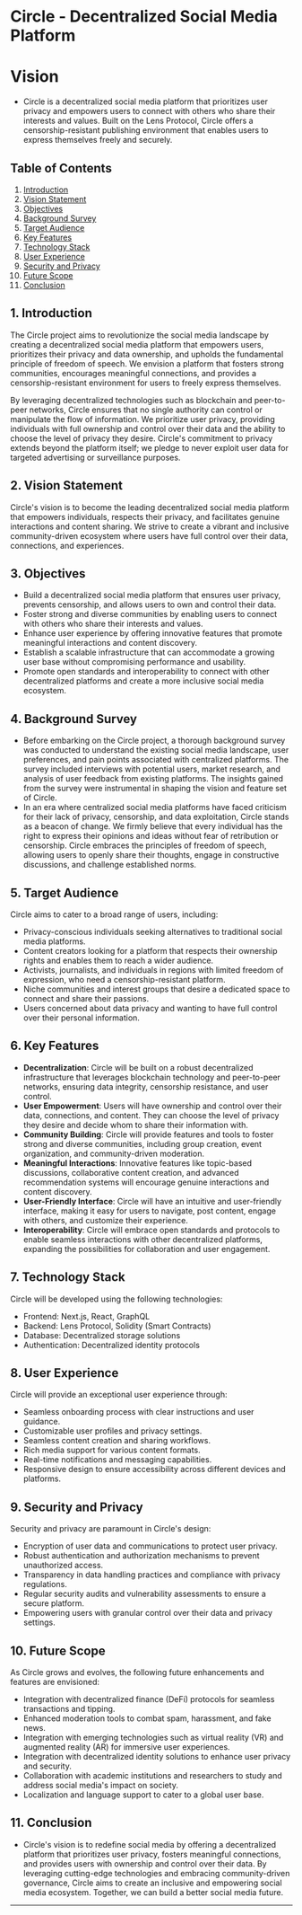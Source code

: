 # Circle - Decentralized Social Media Platform

# Vision 
- Circle is a decentralized social media platform that prioritizes user privacy and empowers users to connect with others who share their interests and values. Built on the Lens Protocol, Circle offers a censorship-resistant publishing environment that enables users to express themselves freely and securely.

## Table of Contents

1. [Introduction](#1-introduction)
2. [Vision Statement](#2-vision-statement)
3. [Objectives](#3-objectives)
4. [Background Survey](#4-background-survey)
5. [Target Audience](#5-target-audience)
6. [Key Features](#6-key-features)
7. [Technology Stack](#7-technology-stack)
8. [User Experience](#8-user-experience)
9. [Security and Privacy](#9-security-and-privacy)
10. [Future Scope](#10-future-scope)
11. [Conclusion](#11-conclusion)

## 1. Introduction

The Circle project aims to revolutionize the social media landscape by creating a decentralized social media platform that empowers users, prioritizes their privacy and data ownership, and upholds the fundamental principle of freedom of speech. We envision a platform that fosters strong communities, encourages meaningful connections, and provides a censorship-resistant environment for users to freely express themselves.

By leveraging decentralized technologies such as blockchain and peer-to-peer networks, Circle ensures that no single authority can control or manipulate the flow of information. We prioritize user privacy, providing individuals with full ownership and control over their data and the ability to choose the level of privacy they desire. Circle's commitment to privacy extends beyond the platform itself; we pledge to never exploit user data for targeted advertising or surveillance purposes.

## 2. Vision Statement

Circle's vision is to become the leading decentralized social media platform that empowers individuals, respects their privacy, and facilitates genuine interactions and content sharing. We strive to create a vibrant and inclusive community-driven ecosystem where users have full control over their data, connections, and experiences.

## 3. Objectives

- Build a decentralized social media platform that ensures user privacy, prevents censorship, and allows users to own and control their data.
- Foster strong and diverse communities by enabling users to connect with others who share their interests and values.
- Enhance user experience by offering innovative features that promote meaningful interactions and content discovery.
- Establish a scalable infrastructure that can accommodate a growing user base without compromising performance and usability.
- Promote open standards and interoperability to connect with other decentralized platforms and create a more inclusive social media ecosystem.

## 4. Background Survey

- Before embarking on the Circle project, a thorough background survey was conducted to understand the existing social media landscape, user preferences, and pain points associated with centralized platforms. The survey included interviews with potential users, market research, and analysis of user feedback from existing platforms. The insights gained from the survey were instrumental in shaping the vision and feature set of Circle.
- In an era where centralized social media platforms have faced criticism for their lack of privacy, censorship, and data exploitation, Circle stands as a beacon of change. We firmly believe that every individual has the right to express their opinions and ideas without fear of retribution or censorship. Circle embraces the principles of freedom of speech, allowing users to openly share their thoughts, engage in constructive discussions, and challenge established norms.

## 5. Target Audience

Circle aims to cater to a broad range of users, including:

- Privacy-conscious individuals seeking alternatives to traditional social media platforms.
- Content creators looking for a platform that respects their ownership rights and enables them to reach a wider audience.
- Activists, journalists, and individuals in regions with limited freedom of expression, who need a censorship-resistant platform.
- Niche communities and interest groups that desire a dedicated space to connect and share their passions.
- Users concerned about data privacy and wanting to have full control over their personal information.

## 6. Key Features

- **Decentralization**: Circle will be built on a robust decentralized infrastructure that leverages blockchain technology and peer-to-peer networks, ensuring data integrity, censorship resistance, and user control.
- **User Empowerment**: Users will have ownership and control over their data, connections, and content. They can choose the level of privacy they desire and decide whom to share their information with.
- **Community Building**: Circle will provide features and tools to foster strong and diverse communities, including group creation, event organization, and community-driven moderation.
- **Meaningful Interactions**: Innovative features like topic-based discussions, collaborative content creation, and advanced recommendation systems will encourage genuine interactions and content discovery.
- **User-Friendly Interface**: Circle will have an intuitive and user-friendly interface, making it easy for users to navigate, post content, engage with others, and customize their experience.
- **Interoperability**: Circle will embrace open standards and protocols to enable seamless interactions with other decentralized platforms, expanding the possibilities for collaboration and user engagement.

## 7. Technology Stack

Circle will be developed using the following technologies:

- Frontend: Next.js, React, GraphQL
- Backend: Lens Protocol, Solidity (Smart Contracts)
- Database: Decentralized storage solutions
- Authentication: Decentralized identity protocols

## 8. User Experience

Circle will provide an exceptional user experience through:

- Seamless onboarding process with clear instructions and user guidance.
- Customizable user profiles and privacy settings.
- Seamless content creation and sharing workflows.
- Rich media support for various content formats.
- Real-time notifications and messaging capabilities.
- Responsive design to ensure accessibility across different devices and platforms.

## 9. Security and Privacy

Security and privacy are paramount in Circle's design:

- Encryption of user data and communications to protect user privacy.
- Robust authentication and authorization mechanisms to prevent unauthorized access.
- Transparency in data handling practices and compliance with privacy regulations.
- Regular security audits and vulnerability assessments to ensure a secure platform.
- Empowering users with granular control over their data and privacy settings.

## 10. Future Scope

As Circle grows and evolves, the following future enhancements and features are envisioned:

- Integration with decentralized finance (DeFi) protocols for seamless transactions and tipping.
- Enhanced moderation tools to combat spam, harassment, and fake news.
- Integration with emerging technologies such as virtual reality (VR) and augmented reality (AR) for immersive user experiences.
- Integration with decentralized identity solutions to enhance user privacy and security.
- Collaboration with academic institutions and researchers to study and address social media's impact on society.
- Localization and language support to cater to a global user base.

## 11. Conclusion 
- Circle's vision is to redefine social media by offering a decentralized platform that prioritizes user privacy, fosters meaningful connections, and provides users with ownership and control over their data. By leveraging cutting-edge technologies and embracing community-driven governance, Circle aims to create an inclusive and empowering social media ecosystem. Together, we can build a better social media future.
---
